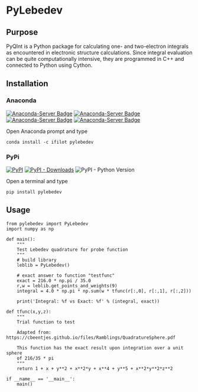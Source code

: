 # PyLebedev

## Purpose

PyQInt is a Python package for calculating one- and two-electron integrals as encountered in electronic structure calculations. Since integral evaluation can be quite computationally intensive, they are programmed in C++ and connected to Python using Cython.

## Installation

### Anaconda

[![Anaconda-Server Badge](https://anaconda.org/ifilot/pylebedev/badges/version.svg)](https://anaconda.org/ifilot/pylebedev)
[![Anaconda-Server Badge](https://anaconda.org/ifilot/pylebedev/badges/platforms.svg)](https://anaconda.org/ifilot/pylebedev)
[![Anaconda-Server Badge](https://anaconda.org/ifilot/pylebedev/badges/downloads.svg)](https://anaconda.org/ifilot/pylebedev)
[![Anaconda-Server Badge](https://anaconda.org/ifilot/pylebedev/badges/installer/conda.svg)](https://conda.anaconda.org/ifilot)

Open Anaconda prompt and type

```
conda install -c ifilot pylebedev
```

### PyPi

[![PyPI](https://img.shields.io/pypi/v/pylebedev?color=green&style=flat-square)](https://pypi.org/project/pylebedev/)
[![PyPI - Downloads](https://img.shields.io/pypi/dm/pypi?style=flat-square)](https://pypi.org/project/pylebedev/)
![PyPI - Python Version](https://img.shields.io/pypi/pyversions/pylebedev?style=flat-square)


Open a terminal and type

```
pip install pylebedev
```

## Usage

```
from pylebedev import PyLebedev
import numpy as np

def main():
    """
    Test Lebedev quadrature for probe function
    """
    # build library
    leblib = PyLebedev()
    
    # exact answer to function "testfunc"
    exact = 216.0 * np.pi / 35.0
    r,w = leblib.get_points_and_weights(9)
    integral = 4.0 * np.pi * np.sum(w * tfunc(r[:,0], r[:,1], r[:,2]))
    
    print('Integral: %f vs Exact: %f' % (integral, exact))

def tfunc(x,y,z):
    """
    Trial function to test
    
    Adapted from: https://cbeentjes.github.io/files/Ramblings/QuadratureSphere.pdf
    
    This function has the exact result upon integration over a unit sphere
    of 216/35 * pi
    """
    return 1 + x + y**2 + x**2*y + x**4 + y**5 + x**2*y**2*z**2

if __name__ == '__main__':
    main()
```